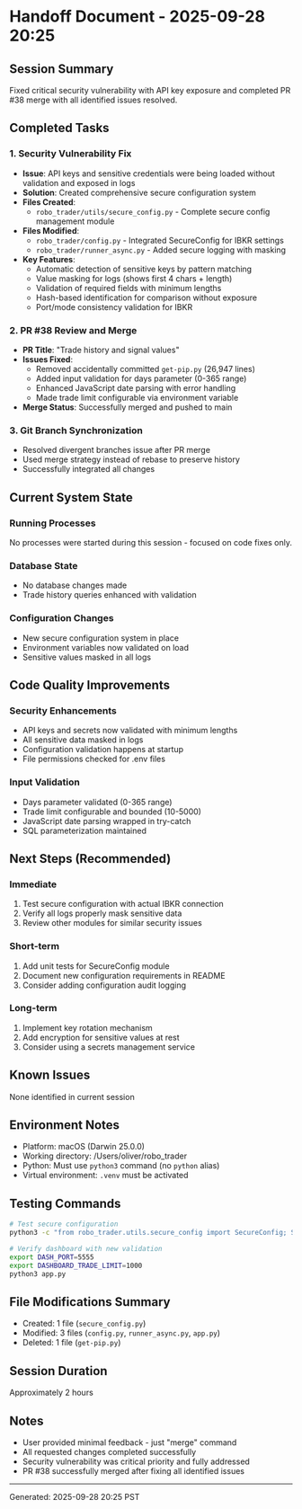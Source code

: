 # Handoff Document - 2025-09-28 20:25

## Session Summary
Fixed critical security vulnerability with API key exposure and completed PR #38 merge with all identified issues resolved.

## Completed Tasks

### 1. Security Vulnerability Fix
- **Issue**: API keys and sensitive credentials were being loaded without validation and exposed in logs
- **Solution**: Created comprehensive secure configuration system
- **Files Created**:
  - `robo_trader/utils/secure_config.py` - Complete secure config management module
- **Files Modified**:
  - `robo_trader/config.py` - Integrated SecureConfig for IBKR settings
  - `robo_trader/runner_async.py` - Added secure logging with masking
- **Key Features**:
  - Automatic detection of sensitive keys by pattern matching
  - Value masking for logs (shows first 4 chars + length)
  - Validation of required fields with minimum lengths
  - Hash-based identification for comparison without exposure
  - Port/mode consistency validation for IBKR

### 2. PR #38 Review and Merge
- **PR Title**: "Trade history and signal values"
- **Issues Fixed**:
  - Removed accidentally committed `get-pip.py` (26,947 lines)
  - Added input validation for days parameter (0-365 range)
  - Enhanced JavaScript date parsing with error handling
  - Made trade limit configurable via environment variable
- **Merge Status**: Successfully merged and pushed to main

### 3. Git Branch Synchronization
- Resolved divergent branches issue after PR merge
- Used merge strategy instead of rebase to preserve history
- Successfully integrated all changes

## Current System State

### Running Processes
No processes were started during this session - focused on code fixes only.

### Database State
- No database changes made
- Trade history queries enhanced with validation

### Configuration Changes
- New secure configuration system in place
- Environment variables now validated on load
- Sensitive values masked in all logs

## Code Quality Improvements

### Security Enhancements
- API keys and secrets now validated with minimum lengths
- All sensitive data masked in logs
- Configuration validation happens at startup
- File permissions checked for .env files

### Input Validation
- Days parameter validated (0-365 range)
- Trade limit configurable and bounded (10-5000)
- JavaScript date parsing wrapped in try-catch
- SQL parameterization maintained

## Next Steps (Recommended)

### Immediate
1. Test secure configuration with actual IBKR connection
2. Verify all logs properly mask sensitive data
3. Review other modules for similar security issues

### Short-term
1. Add unit tests for SecureConfig module
2. Document new configuration requirements in README
3. Consider adding configuration audit logging

### Long-term
1. Implement key rotation mechanism
2. Add encryption for sensitive values at rest
3. Consider using a secrets management service

## Known Issues
None identified in current session

## Environment Notes
- Platform: macOS (Darwin 25.0.0)
- Working directory: /Users/oliver/robo_trader
- Python: Must use `python3` command (no `python` alias)
- Virtual environment: `.venv` must be activated

## Testing Commands
```bash
# Test secure configuration
python3 -c "from robo_trader.utils.secure_config import SecureConfig; SecureConfig.validate_all_configs()"

# Verify dashboard with new validation
export DASH_PORT=5555
export DASHBOARD_TRADE_LIMIT=1000
python3 app.py
```

## File Modifications Summary
- Created: 1 file (`secure_config.py`)
- Modified: 3 files (`config.py`, `runner_async.py`, `app.py`)
- Deleted: 1 file (`get-pip.py`)

## Session Duration
Approximately 2 hours

## Notes
- User provided minimal feedback - just "merge" command
- All requested changes completed successfully
- Security vulnerability was critical priority and fully addressed
- PR #38 successfully merged after fixing all identified issues

---
Generated: 2025-09-28 20:25 PST